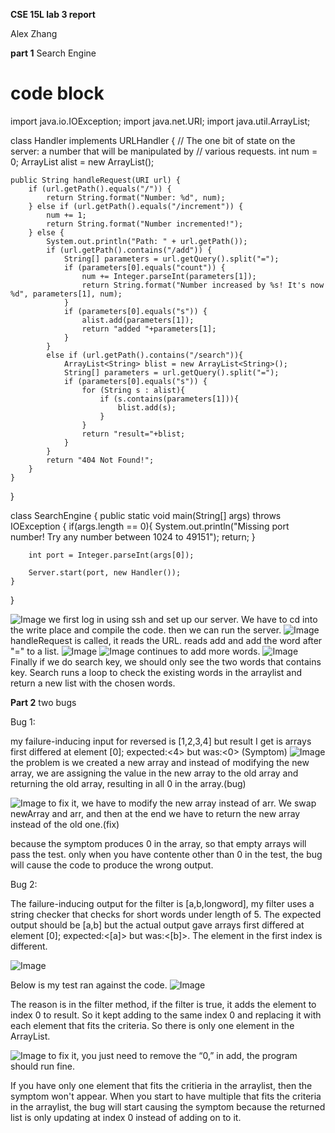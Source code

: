 **CSE 15L lab 3 report**

Alex Zhang

**part 1** Search Engine

# code block
import java.io.IOException;
import java.net.URI;
import java.util.ArrayList;

class Handler implements URLHandler {
    // The one bit of state on the server: a number that will be manipulated by
    // various requests.
    int num = 0;
    ArrayList<String> alist = new ArrayList<String>();
    
    public String handleRequest(URI url) {
        if (url.getPath().equals("/")) {
            return String.format("Number: %d", num);
        } else if (url.getPath().equals("/increment")) {
            num += 1;
            return String.format("Number incremented!");
        } else {
            System.out.println("Path: " + url.getPath());
            if (url.getPath().contains("/add")) {
                String[] parameters = url.getQuery().split("=");
                if (parameters[0].equals("count")) {
                    num += Integer.parseInt(parameters[1]);
                    return String.format("Number increased by %s! It's now %d", parameters[1], num);
                }
                if (parameters[0].equals("s")) {
                    alist.add(parameters[1]);
                    return "added "+parameters[1];
                }
            }
            else if (url.getPath().contains("/search")){
                ArrayList<String> blist = new ArrayList<String>();
                String[] parameters = url.getQuery().split("=");
                if (parameters[0].equals("s")) {
                    for (String s : alist){
                        if (s.contains(parameters[1])){
                            blist.add(s);
                        }
                    }
                    return "result="+blist;
                }
            }
            return "404 Not Found!";
        }
    }
}

class SearchEngine {
    public static void main(String[] args) throws IOException {
        if(args.length == 0){
            System.out.println("Missing port number! Try any number between 1024 to 49151");
            return;
        }

        int port = Integer.parseInt(args[0]);

        Server.start(port, new Handler());
    }
}

![Image](cse%2015l%20lab%203%20pt1%20p5.png)
we first log in using ssh and set up our server.
We have to cd into the write place and compile the code.
then we can run the server.
![Image](CSE%2015l%20lab%203%20pt1%20p1.png)
handleRequest is called, it reads the URL. reads add and add the word after "=" to a list.
![Image](CSE%2015l%20lab%203%20pt1%20p2.png)
![Image](CSE%2015l%20lab%203%20pt1%20p3.png)
continues to add more words.
![Image](CSE%2015l%20lab%203%20pt1%20p4.png)
Finally if we do search key, we should only see the two words that contains key. Search runs a loop to check the existing words in the arraylist and return a new list with the chosen words.

**Part 2** two bugs

Bug 1:

my failure-inducing input for reversed is [1,2,3,4] but result I get is arrays first differed at element [0]; expected:<4> but was:<0> (Symptom)
![Image](cse%2015l%20lab%203%20pt2%20p1.png)
the problem is we created a new array and instead of modifying the new array, we are assigning the value in the new array to the old array and returning the old array, resulting in all 0 in the array.(bug)

![Image](cse%2015l%20lab%203%20pt2%20p2.png)
to fix it, we have to modify the new array instead of arr. We swap newArray and arr, and then at the end we have to return the new array instead of the old one.(fix)

because the symptom produces 0 in the array, so that empty arrays will pass the test. only when you have contente other than 0 in the test, the bug will cause the code to produce the wrong output.


Bug 2:

The failure-inducing output for the filter is [a,b,longword], my filter uses a string checker that checks for short words under length of 5. The expected output should be [a,b] but the actual output gave arrays first differed at element [0]; expected:<[a]> but was:<[b]>. The element in the first index is different. 

![Image](cse%2015l%20lab%203%20pt2%20p3.png)

Below is my test ran against the code.
![Image](cse%2015l%20lab%203%20pt2%20p4.png)

The reason is in the filter method, if the filter is true, it adds the element to index 0 to result. So it kept adding to the same index 0 and replacing it with each element that fits the criteria. So there is only one element in the ArrayList. 

![Image](cse%2015l%20lab%203%20pt2%20p5.png)
to fix it, you just need to remove the “0,” in add, the program should run fine.

If you have only one element that fits the critieria in the arraylist, then the symptom won't appear. When you start to have multiple that fits the criteria in the arraylist, the bug will start causing the symptom because the returned list is only updating at index 0 instead of adding on to it.